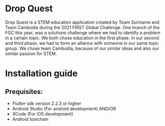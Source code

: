 # Drop Quest

Drop Quest is a STEM education application created by Team Suriname and Team Cambodia during the 2021 FIRST Global Challenge. One branch of the FGC this year, was a solutions challenge where we had to identify a problem in a certain topic. We both chose education in the first phase. In our second and third phase, we had to form an alliance with someone in our same topic group. We chose team Cambodia, because of our similar ideas and also our similar passion for STEM. 



# Installation guide

## Prequisites:
- Flutter sdk version 2.2.3 or higher
- Android Studio (For android development)
AND/OR
- XCode (For iOS development)
- Android toolchain